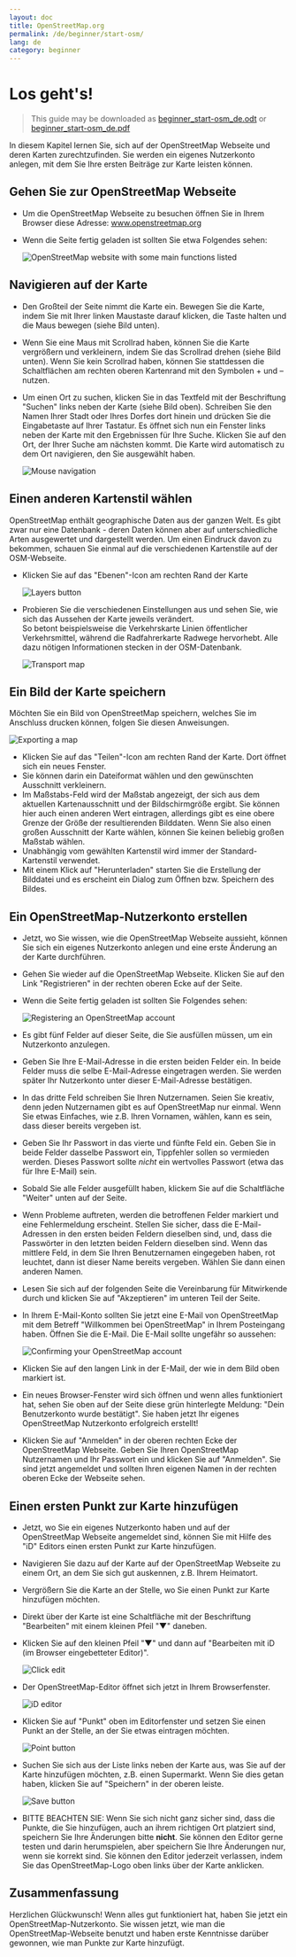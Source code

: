 ```yaml
---
layout: doc
title: OpenStreetMap.org
permalink: /de/beginner/start-osm/
lang: de
category: beginner
---
```


Los geht's!
===========

> This guide may be downloaded as [beginner_start-osm_de.odt](/files/beginner_start-osm_de.odt) or [beginner_start-osm_de.pdf](/files/beginner_start-osm_de.pdf)

In diesem Kapitel lernen Sie, sich auf der OpenStreetMap Webseite 
und deren Karten zurechtzufinden. Sie werden ein
eigenes Nutzerkonto anlegen, mit dem Sie Ihre ersten Beiträge 
zur Karte leisten können.

Gehen Sie zur OpenStreetMap Webseite
------------------------------------

-   Um die OpenStreetMap Webseite zu besuchen öffnen Sie in Ihrem Browser 
    diese Adresse: www.openstreetmap.org
-   Wenn die Seite fertig geladen ist sollten Sie etwa Folgendes sehen:

    ![OpenStreetMap website with some main functions listed][]

Navigieren auf der Karte
------------------------

-   Den Großteil der Seite nimmt die Karte ein. Bewegen Sie die Karte, indem 
    Sie mit Ihrer linken Maustaste darauf klicken, die Taste halten und
    die Maus bewegen (siehe Bild unten).
-   Wenn Sie eine Maus mit Scrollrad haben, können Sie die Karte
    vergrößern und verkleinern, indem Sie das Scrollrad drehen (siehe 
    Bild unten). Wenn Sie kein Scrollrad haben, können Sie stattdessen die 
    Schaltflächen am rechten oberen Kartenrand mit den Symbolen + und – 
    nutzen.
-   Um einen Ort zu suchen, klicken Sie in das Textfeld mit der Beschriftung
    "Suchen" links neben der Karte (siehe Bild oben). Schreiben Sie den
    Namen Ihrer Stadt oder Ihres Dorfes dort hinein und drücken Sie die 
    Eingabetaste auf Ihrer Tastatur. Es öffnet sich nun ein Fenster 
    links neben der Karte mit den Ergebnissen für Ihre Suche. Klicken Sie auf den
    Ort, der Ihrer Suche am nächsten kommt. Die Karte wird automatisch
    zu dem Ort navigieren, den Sie ausgewählt haben.

    ![Mouse navigation][]
    
Einen anderen Kartenstil wählen
-------------------------------

OpenStreetMap enthält geographische Daten aus der ganzen Welt. Es gibt zwar nur eine Datenbank - deren Daten können aber auf unterschiedliche Arten ausgewertet und dargestellt werden. Um einen Eindruck davon zu bekommen, schauen Sie einmal auf die verschiedenen Kartenstile auf der OSM-Webseite.

- Klicken Sie auf das "Ebenen"-Icon am rechten Rand der Karte

  ![Layers button][]

- Probieren Sie die verschiedenen Einstellungen aus und sehen Sie, wie sich das Aussehen der Karte jeweils verändert.  
  So betont beispielsweise die Verkehrskarte Linien öffentlicher Verkehrsmittel, während die Radfahrerkarte Radwege 
  hervorhebt. Alle dazu nötigen Informationen stecken in der OSM-Datenbank.

  ![Transport map][]

Ein Bild der Karte speichern
----------------------------

Möchten Sie ein Bild von OpenStreetMap speichern, welches Sie im Anschluss drucken können, folgen Sie diesen Anweisungen.

 ![Exporting a map][]

-   Klicken Sie auf das "Teilen"-Icon am rechten Rand der Karte. Dort 
    öffnet sich ein neues Fenster.
-   Sie können darin ein Dateiformat wählen und den gewünschten Ausschnitt verkleinern.
-   Im Maßstabs-Feld wird der Maßstab angezeigt, der sich aus dem aktuellen Kartenausschnitt und der Bildschirmgröße 
    ergibt. Sie können hier auch einen anderen Wert eintragen, allerdings gibt es eine obere Grenze der Größe der 
    resultierenden Bilddaten. Wenn Sie also einen großen Ausschnitt der Karte wählen, können Sie keinen 
    beliebig großen Maßstab wählen.
-   Unabhängig vom gewählten Kartenstil wird immer der Standard-Kartenstil verwendet.
-   Mit einem Klick auf "Herunterladen" starten Sie die Erstellung der Bilddatei und es erscheint ein Dialog zum 
    Öffnen bzw. Speichern des Bildes.

Ein OpenStreetMap-Nutzerkonto erstellen
---------------------------------------

-   Jetzt, wo Sie wissen, wie die OpenStreetMap Webseite aussieht, können
    Sie sich ein eigenes Nutzerkonto anlegen und eine erste Änderung 
    an der Karte durchführen.
-   Gehen Sie wieder auf die OpenStreetMap Webseite. Klicken Sie auf den Link
    "Registrieren" in der rechten oberen Ecke auf der Seite.
-   Wenn die Seite fertig geladen ist sollten Sie Folgendes sehen:

    ![Registering an OpenStreetMap account][]

-   Es gibt fünf Felder auf dieser Seite, die Sie ausfüllen müssen, um 
    ein Nutzerkonto anzulegen.
-   Geben Sie Ihre E-Mail-Adresse in die ersten beiden Felder ein. In beide 
    Felder muss die selbe E-Mail-Adresse eingetragen werden. Sie werden 
    später Ihr Nutzerkonto unter dieser E-Mail-Adresse bestätigen.
-   In das dritte Feld schreiben Sie Ihren Nutzernamen. Seien Sie kreativ, 
    denn jeden Nutzernamen gibt es auf OpenStreetMap nur einmal. Wenn 
    Sie etwas Einfaches, wie z.B. Ihren Vornamen, wählen, kann es sein, 
    dass dieser bereits vergeben ist. 
-   Geben Sie Ihr Passwort in das vierte und fünfte Feld ein. Geben Sie in beide
    Felder dasselbe Passwort ein, Tippfehler sollen so vermieden werden.
    Dieses Passwort sollte *nicht* ein wertvolles Passwort (etwa das für Ihre E-Mail) sein.
-   Sobald Sie alle Felder ausgefüllt haben, klickem Sie auf die Schaltfläche
    "Weiter" unten auf der Seite.
-   Wenn Probleme auftreten, werden die betroffenen Felder markiert und
    eine Fehlermeldung erscheint. Stellen Sie sicher, dass die E-Mail-
    Adressen in den ersten beiden Feldern dieselben sind, und, dass die
    Passwörter in den letzten beiden Feldern dieselben sind. Wenn das 
    mittlere Feld, in dem Sie Ihren Benutzernamen eingegeben haben, rot 
    leuchtet, dann ist dieser Name bereits vergeben. Wählen Sie dann einen 
    anderen Namen.
-   Lesen Sie sich auf der folgenden Seite die Vereinbarung für Mitwirkende 
    durch und klicken Sie auf "Akzeptieren" im unteren Teil der Seite.
-   In Ihrem E-Mail-Konto sollten Sie jetzt eine
    E-Mail von OpenStreetMap mit dem Betreff "Willkommen bei OpenStreetMap"
    in Ihrem Posteingang haben. Öffnen Sie die E-Mail. Die E-Mail 
    sollte ungefähr so aussehen:

    ![Confirming your OpenStreetMap account][]

-   Klicken Sie auf den langen Link in der E-Mail, der wie in dem Bild oben 
    markiert ist.
-   Ein neues Browser-Fenster wird sich öffnen und wenn alles funktioniert hat, 
    sehen Sie oben auf der Seite diese grün hinterlegte Meldung: 
    "Dein Benutzerkonto wurde bestätigt". Sie haben jetzt Ihr 
    eigenes OpenStreetMap Nutzerkonto erfolgreich erstellt!
-   Klicken Sie auf "Anmelden" in der oberen rechten Ecke der OpenStreetMap
    Webseite. Geben Sie Ihren OpenStreetMap Nutzernamen und Ihr Passwort 
    ein und klicken Sie auf "Anmelden". Sie sind jetzt angemeldet und sollten
    Ihren eigenen Namen in der rechten oberen Ecke der Webseite sehen.

Einen ersten Punkt zur Karte hinzufügen
---------------------------------------

-   Jetzt, wo Sie ein eigenes Nutzerkonto haben und auf der 
    OpenStreetMap Webseite angemeldet sind, können Sie mit Hilfe des 
    "iD" Editors einen ersten Punkt zur Karte hinzufügen.
-   Navigieren Sie dazu auf der Karte auf der OpenStreetMap Webseite zu 
    einem Ort, an dem Sie sich gut auskennen, z.B. Ihrem Heimatort.
-   Vergrößern Sie die Karte an der Stelle, wo Sie einen 
    Punkt zur Karte hinzufügen möchten.
-   Direkt über der Karte ist eine Schaltfläche mit der Beschriftung
    "Bearbeiten" mit einem kleinen Pfeil "▼" daneben.
-   Klicken Sie auf den kleinen Pfeil "▼" und dann auf "Bearbeiten mit 
    iD (im Browser eingebetteter Editor)".

    ![Click edit][]
    
-   Der OpenStreetMap-Editor öffnet sich jetzt in Ihrem Browserfenster.

    ![iD editor][]

-   Klicken Sie auf "Punkt" oben im Editorfenster und setzen Sie einen Punkt an der Stelle, an der Sie etwas
    eintragen möchten. 

    ![Point button][]    

-   Suchen Sie sich aus der Liste links neben der Karte aus, was Sie auf der
    Karte hinzufügen möchten, z.B. einen Supermarkt. Wenn
    Sie dies getan haben, klicken Sie auf "Speichern" in
    der oberen leiste.

    ![Save button][]    

-   BITTE BEACHTEN SIE: Wenn Sie sich nicht ganz sicher sind, dass die Punkte,
    die Sie hinzufügen, auch an ihrem richtigen Ort platziert sind, 
    speichern Sie Ihre Änderungen bitte __nicht__. Sie können den 
    Editor gerne testen und darin herumspielen, aber speichern Sie Ihre 
    Änderungen nur, wenn sie korrekt
    sind. Sie können den Editor jederzeit verlassen, indem Sie das 
    OpenStreetMap-Logo oben links über der Karte anklicken.

Zusammenfassung
---------------

Herzlichen Glückwunsch! Wenn alles gut funktioniert hat, haben Sie jetzt
ein OpenStreetMap-Nutzerkonto.
Sie wissen jetzt, wie man die OpenStreetMap-Webseite benutzt und haben
erste Kenntnisse darüber gewonnen, wie man Punkte zur Karte hinzufügt.




[OpenStreetMap website with some main functions listed]: /images/beginner/osm-website-main-functions.png
[Mouse navigation]: /images/beginner/mouse_navigation.de.png
[Layers button]: /images/beginner/layers.de.png
[Transport map]: /images/beginner/transport-map.png
[Exporting a map]: /images/beginner/start_export.de.png
[Registering an OpenStreetMap account]: /images/beginner/start_register.de.png
[Confirming your OpenStreetMap account]: /images/beginner/confirming-account.de.png
[Click edit]: /images/beginner/click-edit.de.png
[iD editor]: /images/beginner/id-editor.de.png
[Point button]: /images/beginner/point-button.de.png
[Save button]: /images/beginner/save-button.de.png
